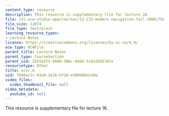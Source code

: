 ```yaml
---
content_type: resource
description: This resource is supplementary file for lecture 16.
file: /ol-ocw-studio-app/courses/12-215-modern-navigation-fall-2006/7b66ec1c91a93e2bbf3de109d89ace0a_xcor.m
file_size: 12074
file_type: text/plain
learning_resource_types:
- Lecture Notes
license: https://creativecommons.org/licenses/by-nc-sa/4.0/
ocw_type: OCWFile
parent_title: Lecture Notes
parent_type: CourseSection
parent_uid: 2b55d2f5-0800-386c-0466-5c81d2b5787e
resourcetype: Other
title: xcor.m
uid: 7b66ec1c-91a9-3e2b-bf3d-e109d89ace0a
video_files:
  video_thumbnail_file: null
video_metadata:
  youtube_id: null
---
```

This resource is supplementary file for lecture 16.